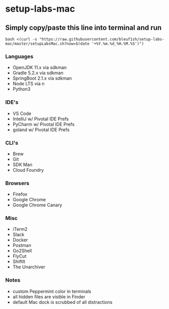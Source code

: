 # setup-labs-mac

## Simply copy/paste this line into terminal and run

```
bash <(curl -s "https://raw.githubusercontent.com/bleuf1sh/setup-labs-mac/master/setupLabsMac.sh?now=$(date '+%Y.%m.%d_%H.%M.%S')")
```

### Languages
- OpenJDK 11.x via sdkman
- Gradle 5.2.x via sdkman
- SpringBoot 2.1.x via sdkman
- Node LTS via n
- Python3

### IDE's
- VS Code
- IntelliJ w/ Pivotal IDE Prefs
- PyCharm w/ Pivotal IDE Prefs
- goland w/ Pivotal IDE Prefs

### CLI's
- Brew
- Git
- SDK Man
- Cloud Foundry

### Browsers
- Firefox
- Google Chrome
- Google Chrome Canary

### Misc
- iTerm2
- Slack
- Docker
- Postman
- Go2Shell
- FlyCut
- ShiftIt
- The Unarchiver

### Notes
- custom Peppermint color in terminals
- all hidden files are visible in Finder
- default Mac dock is scrubbed of all distractions